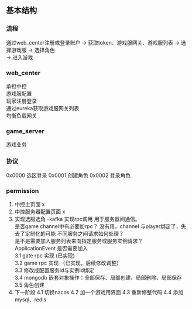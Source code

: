 ## 基本结构

### 流程
通过web_center注册或登录账户 -> 获取token、游戏服网关、游戏服列表 -> 选择游戏服 -> 选择角色\
 -> 进入游戏

### web_center
承担中控\
游戏服配置\
玩家注册登录\
通过eureka获取游戏服网关列表\
均衡负载网关

### game_server
游戏业务


### 协议
0x0000  选区登录
0x0001  创建角色
0x0002  登录角色



### permission
1. 中控主页面 x
2. 中控服务器配置页面 x
3. 实现选服选角 -kafka 实现rpc调用 用于服务器间通信。\
   是否game channel中有必要加rpc？ 没有用，channel 与player绑定了，失去了定制化的可能
   不同服务之间请求如何处理？\
   是不是需要加入服务列表来向指定服务或服务实例请求？\
   ApplicationEvent 是否需要加入\
   3.1  gate rpc 实现  (已实现)\
   3.2  game rpc 实现 （已实现，后续修改调整）\
   3.3  修改成配置服务id与实例id绑定\
   3.4  mongodb 嵌套对象操作：全部保存、局部创建、局部删除、局部保存\
   3.5  角色创建
4. 下一阶段
   4.1 切换nacos
   4.2 加一个游戏用界面
   4.3 重新修整代码
   4.4 添加mysql、redis